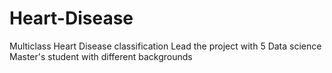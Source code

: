 # Heart-Disease
Multiclass Heart Disease classification
Lead the project with 5 Data science Master's student with different backgrounds
